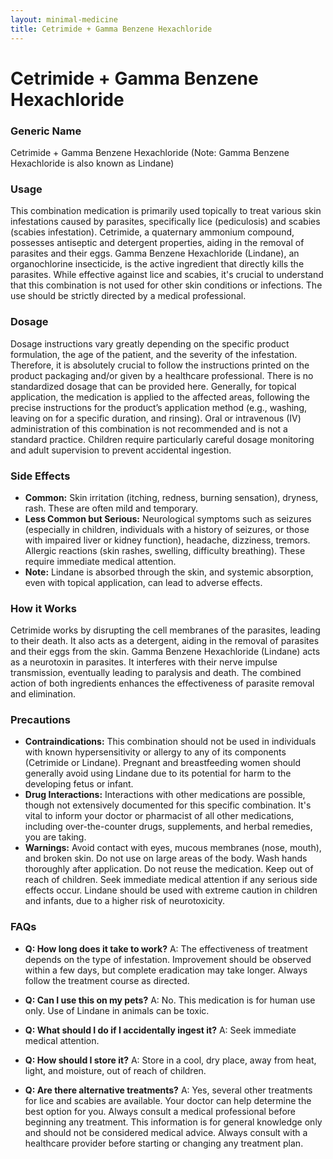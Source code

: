 ```yaml
---
layout: minimal-medicine
title: Cetrimide + Gamma Benzene Hexachloride
---
```


# Cetrimide + Gamma Benzene Hexachloride
### Generic Name
Cetrimide + Gamma Benzene Hexachloride (Note: Gamma Benzene Hexachloride is also known as Lindane)

### Usage
This combination medication is primarily used topically to treat various skin infestations caused by parasites, specifically lice (pediculosis) and scabies (scabies infestation).  Cetrimide, a quaternary ammonium compound, possesses antiseptic and detergent properties, aiding in the removal of parasites and their eggs. Gamma Benzene Hexachloride (Lindane), an organochlorine insecticide, is the active ingredient that directly kills the parasites.  While effective against lice and scabies, it's crucial to understand that this combination is not used for other skin conditions or infections.  The use should be strictly directed by a medical professional.

### Dosage
Dosage instructions vary greatly depending on the specific product formulation, the age of the patient, and the severity of the infestation.  Therefore, it is absolutely crucial to follow the instructions printed on the product packaging and/or given by a healthcare professional.  There is no standardized dosage that can be provided here.  Generally, for topical application, the medication is applied to the affected areas, following the precise instructions for the product’s application method (e.g., washing, leaving on for a specific duration, and rinsing).  Oral or intravenous (IV) administration of this combination is not recommended and is not a standard practice.  Children require particularly careful dosage monitoring and adult supervision to prevent accidental ingestion.

### Side Effects
* **Common:** Skin irritation (itching, redness, burning sensation), dryness, rash.  These are often mild and temporary.
* **Less Common but Serious:**  Neurological symptoms such as seizures (especially in children, individuals with a history of seizures, or those with impaired liver or kidney function), headache, dizziness, tremors.  Allergic reactions (skin rashes, swelling, difficulty breathing).  These require immediate medical attention.
* **Note:** Lindane is absorbed through the skin, and systemic absorption, even with topical application, can lead to adverse effects.


### How it Works
Cetrimide works by disrupting the cell membranes of the parasites, leading to their death.  It also acts as a detergent, aiding in the removal of parasites and their eggs from the skin.  Gamma Benzene Hexachloride (Lindane) acts as a neurotoxin in parasites.  It interferes with their nerve impulse transmission, eventually leading to paralysis and death.  The combined action of both ingredients enhances the effectiveness of parasite removal and elimination.

### Precautions
* **Contraindications:** This combination should not be used in individuals with known hypersensitivity or allergy to any of its components (Cetrimide or Lindane).  Pregnant and breastfeeding women should generally avoid using Lindane due to its potential for harm to the developing fetus or infant.
* **Drug Interactions:**  Interactions with other medications are possible, though not extensively documented for this specific combination.  It's vital to inform your doctor or pharmacist of all other medications, including over-the-counter drugs, supplements, and herbal remedies, you are taking.
* **Warnings:** Avoid contact with eyes, mucous membranes (nose, mouth), and broken skin.  Do not use on large areas of the body.  Wash hands thoroughly after application.  Do not reuse the medication.  Keep out of reach of children.  Seek immediate medical attention if any serious side effects occur.  Lindane should be used with extreme caution in children and infants, due to a higher risk of neurotoxicity.


### FAQs

* **Q: How long does it take to work?** A: The effectiveness of treatment depends on the type of infestation.  Improvement should be observed within a few days, but complete eradication may take longer.  Always follow the treatment course as directed.

* **Q: Can I use this on my pets?** A: No. This medication is for human use only.  Use of Lindane in animals can be toxic.

* **Q: What should I do if I accidentally ingest it?** A:  Seek immediate medical attention.

* **Q: How should I store it?** A: Store in a cool, dry place, away from heat, light, and moisture, out of reach of children.

* **Q: Are there alternative treatments?** A: Yes, several other treatments for lice and scabies are available.  Your doctor can help determine the best option for you.  Always consult a medical professional before beginning any treatment.  This information is for general knowledge only and should not be considered medical advice.  Always consult with a healthcare provider before starting or changing any treatment plan.
